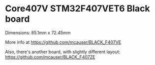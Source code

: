 # Core407V STM32F407VET6 Black board

Dimensions: 85.1mm x 72.45mm

More info at https://github.com/mcauser/BLACK_F407VE

Also, there's another board, with slightly different layout:
https://github.com/mcauser/BLACK_F407ZE
